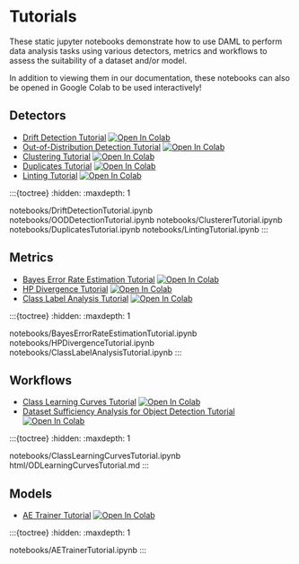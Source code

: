 Tutorials
=========

These static jupyter notebooks demonstrate how to use DAML to perform data analysis tasks using various detectors, metrics and workflows to assess the suitability of a dataset and/or model.

In addition to viewing them in our documentation, these notebooks can also be opened in Google Colab to be used interactively!

Detectors
---------

- [Drift Detection Tutorial](notebooks/DriftDetectionTutorial) [![Open In Colab][colab-badge]][drift-colab]
- [Out-of-Distribution Detection Tutorial](notebooks/OODDetectionTutorial) [![Open In Colab][colab-badge]][out-colab]
- [Clustering Tutorial](notebooks/ClustererTutorial) [![Open In Colab][colab-badge]][clust-colab]
- [Duplicates Tutorial](notebooks/DuplicatesTutorial) [![Open In Colab][colab-badge]][dup-colab]
- [Linting Tutorial](notebooks/LintingTutorial) [![Open In Colab][colab-badge]][lint-colab]

:::{toctree}
:hidden:
:maxdepth: 1

notebooks/DriftDetectionTutorial.ipynb
notebooks/OODDetectionTutorial.ipynb
notebooks/ClustererTutorial.ipynb
notebooks/DuplicatesTutorial.ipynb
notebooks/LintingTutorial.ipynb
:::

Metrics
-------

- [Bayes Error Rate Estimation Tutorial](notebooks/BayesErrorRateEstimationTutorial) [![Open In Colab][colab-badge]][ber-colab]
- [HP Divergence Tutorial](notebooks/HPDivergenceTutorial) [![Open In Colab][colab-badge]][div-colab]
- [Class Label Analysis Tutorial](notebooks/ClassLabelAnalysisTutorial) [![Open In Colab][colab-badge]][lbl-colab]

:::{toctree}
:hidden:
:maxdepth: 1

notebooks/BayesErrorRateEstimationTutorial.ipynb
notebooks/HPDivergenceTutorial.ipynb
notebooks/ClassLabelAnalysisTutorial.ipynb
:::

Workflows
---------

- [Class Learning Curves Tutorial](notebooks/ClassLearningCurvesTutorial) [![Open In Colab][colab-badge]][suff-colab]
- [Dataset Sufficiency Analysis for Object Detection Tutorial](html/ODLearningCurvesTutorial) [![Open In Colab][colab-badge]][odlc-colab]

:::{toctree}
:hidden:
:maxdepth: 1

notebooks/ClassLearningCurvesTutorial.ipynb
html/ODLearningCurvesTutorial.md
:::

Models
------

- [AE Trainer Tutorial](notebooks/AETrainerTutorial) [![Open In Colab][colab-badge]][ae-colab]

:::{toctree}
:hidden:
:maxdepth: 1

notebooks/AETrainerTutorial.ipynb
:::

[colab-badge]: https://colab.research.google.com/assets/colab-badge.svg
[ber-colab]: https://colab.research.google.com/github/aria-ml/daml/blob/main/docs/tutorials/notebooks/BayesErrorRateEstimationTutorial.ipynb
[suff-colab]: https://colab.research.google.com/github/aria-ml/daml/blob/main/docs/tutorials/notebooks/ClassLearningCurvesTutorial.ipynb
[div-colab]: https://colab.research.google.com/github/aria-ml/daml/blob/main/docs/tutorials/notebooks/HPDivergenceTutorial.ipynb
[drift-colab]: https://colab.research.google.com/github/aria-ml/daml/blob/main/docs/tutorials/notebooks/DriftDivergenceTutorial.ipynb
[out-colab]: https://colab.research.google.com/github/aria-ml/daml/blob/main/docs/tutorials/notebooks/OODDetectionTutorial.ipynb
[ae-colab]: https://colab.research.google.com/github/aria-ml/daml/blob/main/docs/tutorials/notebooks/AETrainerTutorial.ipynb
[lbl-colab]: https://colab.research.google.com/github/aria-ml/daml/blob/main/docs/tutorials/notebooks/ClassLabelAnalysisTutorial.ipynb
[odlc-colab]: https://colab.research.google.com/github/aria-ml/daml/blob/main/docs/tutorials/notebooks/ODLearningCurvesTutorial.ipynb
[clust-colab]: https://colab.research.google.com/github/aria-ml/daml/blob/main/docs/tutorials/notebooks/ClustererTutorial.ipynb
[dup-colab]: https://colab.research.google.com/github/aria-ml/daml/blob/main/docs/tutorials/notebooks/DuplicatesTutorial.ipynb
[lint-colab]: https://colab.research.google.com/github/aria-ml/daml/blob/main/docs/tutorials/notebooks/LintingTutorial.ipynb